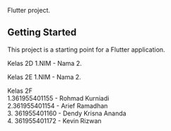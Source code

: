 Flutter project.

## Getting Started

This project is a starting point for a Flutter application.

Kelas 2D
1.NIM - Nama
2. 

Kelas 2E
1.NIM - Nama
2.

Kelas 2F
<br>
1.361955401155 - Rohmad Kurniadi
<br>
2.361955401154 - Arief Ramadhan
<br>
3. 361955401160 - Dendy Krisna Ananda
<br>
4. 361955401172 - Kevin Rizwan